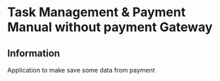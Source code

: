 # Task Management & Payment Manual without payment Gateway
## Information
Application to make save some data from payment

